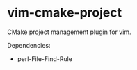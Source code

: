 vim-cmake-project
===============

CMake project management plugin for vim.

Dependencies:
  * perl-File-Find-Rule
